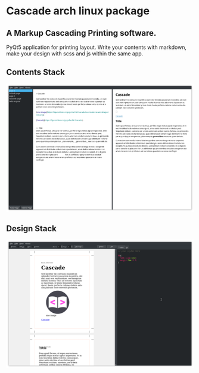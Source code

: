 Cascade arch linux package
============================

## A Markup Cascading Printing software.
PyQt5 application for printing layout. Write your contents with markdown, make your design with scss and js within the same app.

## Contents Stack
![Contents Stack](Screenshot_stackcontents.png)

## Design Stack
![Design Stack](Screenshot_stackdesign.png)
